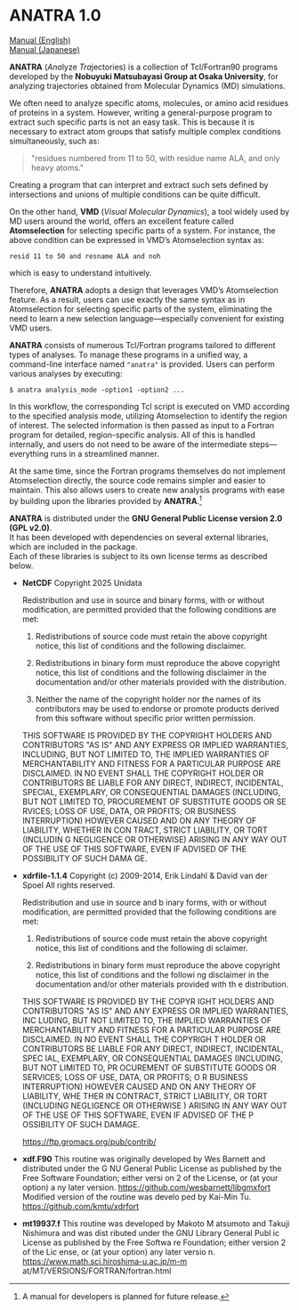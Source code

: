 # ANATRA 1.0

[Manual (English)](./docs/anatra_manual_en.pdf)  
[Manual (Japanese)](./docs/anatra_manual_jpn.pdf)

**ANATRA** (*Ana*lyze *Tra*jectories) is a collection of Tcl/Fortran90 programs developed by the **Nobuyuki Matsubayasi Group at Osaka University**, for analyzing trajectories obtained from Molecular Dynamics (MD) simulations.

We often need to analyze specific atoms, molecules, or amino acid residues of proteins in a system. However, writing a general-purpose program to extract such specific parts is not an easy task. This is because it is necessary to extract atom groups that satisfy multiple complex conditions simultaneously, such as:

> "residues numbered from 11 to 50, with residue name ALA, and only heavy atoms."

Creating a program that can interpret and extract such sets defined by intersections and unions of multiple conditions can be quite difficult.

On the other hand, **VMD** (*Visual Molecular Dynamics*), a tool widely used by MD users around the world, offers an excellent feature called **Atomselection** for selecting specific parts of a system. For instance, the above condition can be expressed in VMD’s Atomselection syntax as:

```
resid 11 to 50 and resname ALA and noh
```

which is easy to understand intuitively.

Therefore, **ANATRA** adopts a design that leverages VMD’s Atomselection feature. As a result, users can use exactly the same syntax as in Atomselection for selecting specific parts of the system, eliminating the need to learn a new selection language—especially convenient for existing VMD users.

**ANATRA** consists of numerous Tcl/Fortran programs tailored to different types of analyses. To manage these programs in a unified way, a command-line interface named `"anatra"` is provided. Users can perform various analyses by executing:

```
$ anatra analysis_mode -option1 -option2 ...
```

In this workflow, the corresponding Tcl script is executed on VMD according to the specified analysis mode, utilizing Atomselection to identify the region of interest. The selected information is then passed as input to a Fortran program for detailed, region-specific analysis. All of this is handled internally, and users do not need to be aware of the intermediate steps—everything runs in a streamlined manner.

At the same time, since the Fortran programs themselves do not implement Atomselection directly, the source code remains simpler and easier to maintain. This also allows users to create new analysis programs with ease by building upon the libraries provided by **ANATRA**.[^footnote_intro]

[^footnote_intro]: A manual for developers is planned for future release.

**ANATRA** is distributed under the **GNU General Public License version 2.0 (GPL v2.0)**.  
It has been developed with dependencies on several external libraries, which are included in the package.  
Each of these libraries is subject to its own license terms as described below.

* **NetCDF**
    Copyright 2025 Unidata

    Redistribution and use in source and binary forms, with or without modification, are permitted provided that the following conditions are met:

    1. Redistributions of source code must retain the above copyright notice, this list of conditions and the following disclaimer.

    2. Redistributions in binary form must reproduce the above copyright notice, this list of conditions and the following disclaimer in the documentation and/or other materials provided with the distribution.

    3. Neither the name of the copyright holder nor the names of its contributors may be used to endorse or promote products derived from this software without specific prior written permission.

    THIS SOFTWARE IS PROVIDED BY THE COPYRIGHT HOLDERS AND CONTRIBUTORS "AS IS" AND ANY EXPRESS OR IMPLIED WARRANTIES, INCLUDING, BUT NOT LIMITED TO, THE IMPLIED WARRANTIES OF MERCHANTABILITY AND FITNESS FOR A PARTICULAR PURPOSE ARE DISCLAIMED. IN NO EVENT SHALL THE COPYRIGHT HOLDER OR CONTRIBUTORS BE LIABLE FOR ANY DIRECT, INDIRECT, INCIDENTAL, SPECIAL, EXEMPLARY, OR CONSEQUENTIAL DAMAGES (INCLUDING, BUT NOT LIMITED TO, PROCUREMENT OF SUBSTITUTE GOODS OR SE
RVICES; LOSS OF USE, DATA, OR PROFITS; OR
BUSINESS INTERRUPTION) HOWEVER CAUSED AND
ON ANY THEORY OF LIABILITY, WHETHER IN CON
TRACT, STRICT LIABILITY, OR TORT (INCLUDIN
G NEGLIGENCE OR OTHERWISE) ARISING IN ANY
WAY OUT OF THE USE OF THIS SOFTWARE, EVEN
IF ADVISED OF THE POSSIBILITY OF SUCH DAMA
GE.

* **xdrfile-1.1.4**
    Copyright (c) 2009-2014, Erik Lindahl
& David van der Spoel
    All rights reserved.

    Redistribution and use in source and b
inary forms, with or without modification,
 are permitted provided that the following
 conditions are met:

    1. Redistributions of source code must
 retain the above copyright notice, this
   list of conditions and the following di
sclaimer.

    2. Redistributions in binary form must
 reproduce the above copyright notice,
   this list of conditions and the followi
ng disclaimer in the documentation
   and/or other materials provided with th
e distribution.

    THIS SOFTWARE IS PROVIDED BY THE COPYR
IGHT HOLDERS AND CONTRIBUTORS "AS IS"
AND ANY EXPRESS OR IMPLIED WARRANTIES, INC
LUDING, BUT NOT LIMITED TO, THE
IMPLIED WARRANTIES OF MERCHANTABILITY AND
FITNESS FOR A PARTICULAR PURPOSE ARE
DISCLAIMED. IN NO EVENT SHALL THE COPYRIGH
T HOLDER OR CONTRIBUTORS BE LIABLE
FOR ANY DIRECT, INDIRECT, INCIDENTAL, SPEC
IAL, EXEMPLARY, OR CONSEQUENTIAL
DAMAGES (INCLUDING, BUT NOT LIMITED TO, PR
OCUREMENT OF SUBSTITUTE GOODS OR
SERVICES; LOSS OF USE, DATA, OR PROFITS; O
R BUSINESS INTERRUPTION) HOWEVER
CAUSED AND ON ANY THEORY OF LIABILITY, WHE
THER IN CONTRACT, STRICT LIABILITY,
OR TORT (INCLUDING NEGLIGENCE OR OTHERWISE
) ARISING IN ANY WAY OUT OF THE USE
OF THIS SOFTWARE, EVEN IF ADVISED OF THE P
OSSIBILITY OF SUCH DAMAGE.

    https://ftp.gromacs.org/pub/contrib/

* **xdf.F90**
    This routine was originally developed
by Wes Barnett and distributed under the G
NU General Public License as published by
the Free Software Foundation; either versi
on 2 of the License, or (at your option) a
ny later version.
https://github.com/wesbarnett/libgmxfort
Modified version of the routine was develo
ped by Kai-Min Tu.
https://github.com/kmtu/xdrfort

* **mt19937.f**
    This routine was developed by Makoto M
atsumoto and Takuji Nishimura and was dist
ributed under the GNU Library General Publ
ic License as published by the Free Softwa
re Foundation; either version 2 of the Lic
ense, or (at your option) any later versio
n.
https://www.math.sci.hiroshima-u.ac.jp/m-m
at/MT/VERSIONS/FORTRAN/fortran.html
